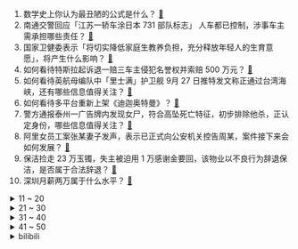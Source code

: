 1. 数学史上你认为最丑陋的公式是什么？ [:link:](https://www.zhihu.com/question/21400777)
2. 南通交警回应「江苏一轿车涂日本 731 部队标志」 人车都已控制，涉事车主需承担哪些责任？ [:link:](https://www.zhihu.com/question/489327788)
3. 国家卫健委表示「将切实降低家庭生教养负担，充分释放年轻人的生育意愿」，将产生什么影响？ [:link:](https://www.zhihu.com/question/489359595)
4. 如何看待特斯拉起诉退一赔三车主侵犯名誉权并索赔 500 万元？ [:link:](https://www.zhihu.com/question/489162146)
5. 如何看待英航母编队中「里士满」护卫舰 9月 27 日推特发文称正通过台湾海峡，还有哪些信息值得关注？ [:link:](https://www.zhihu.com/question/489290839)
6. 如何看待多平台重新上架《迪迦奥特曼》？ [:link:](https://www.zhihu.com/question/489357416)
7. 警方通报泰州一广告牌内发现女尸，符合高坠死亡特征，初步排除他杀，正认定身份，哪些信息值得关注？ [:link:](https://www.zhihu.com/question/489246280)
8. 阿里女员工案张某妻子发声，表示已正式向公安机关控告周某，案件接下来会如何发展？ [:link:](https://www.zhihu.com/question/489396004)
9. 保洁捡走 23 万玉镯，失主被迫用 1 万感谢金要回，该物业以不良行为辞退保洁，是否属于合法辞退？ [:link:](https://www.zhihu.com/question/489246171)
10. 深圳月薪两万属于什么水平？ [:link:](https://www.zhihu.com/question/361776418)
<details>
<summary>11 ~ 20</summary>

11. 楼长学姐宿舍查零食，四川 13 岁女生被罚 150 个下蹲致终身残疾，该学姐和学校应该承担哪些责任？ [:link:](https://www.zhihu.com/question/489148223)
12. 华为全联接大会上表示，鸿蒙 1.2 亿手机用户将与欧拉打通，将产生什么影响？还有哪些信息值得关注？ [:link:](https://www.zhihu.com/question/489064401)
13. 成都铁路局回应兰州-成都动车撞人「确有此事，将通报详情」，有哪些信息值得关注？ [:link:](https://www.zhihu.com/question/489369725)
14. 近五年最好看的十部美剧是什么？ [:link:](https://www.zhihu.com/question/26348231)
15. 因为实在太疲惫了，晚上陪孩子搭积木的时候，真的累哭了。可作为父母，应该在孩子面前表露情绪吗？ [:link:](https://www.zhihu.com/question/487649558)
16. 国务院研究推动「将 3 岁以下婴幼儿照护服务费用纳入个人所得税专项附加扣除」，会带来哪些影响？ [:link:](https://www.zhihu.com/question/489263490)
17. 如何评价 9 月 27 日小米发布的 Civi 手机，有哪些亮点和不足？ [:link:](https://www.zhihu.com/question/489310482)
18. 我认为程心在三体进攻后选择不按按钮才是最理性最正确的选择。不论喜恶，只论对错，你觉得不按按钮是对是错？ [:link:](https://www.zhihu.com/question/313151101)
19. 有什么音质极高的耳机吗? [:link:](https://www.zhihu.com/question/421327934)
20. 浙江一男子当庭吞下证据被罚 5 万元，如果销毁证据影响到案件审理的话，此类行为将会受到什么处罚？ [:link:](https://www.zhihu.com/question/489287540)
</details>
<details>
<summary>21 ~ 30</summary>

21. 上海今起至 10 月 3 日大面积停电，官方称系正常计划停电公示，还有哪些信息值得关注？ [:link:](https://www.zhihu.com/question/489318861)
22. 公司为逼员工离职，删除门禁和打卡指纹，并收走工作电脑，是否已经违法？ [:link:](https://www.zhihu.com/question/458446577)
23. 有哪些适合2021年国庆节的文案？ [:link:](https://www.zhihu.com/question/488148060)
24. 社保是要一直交到退休吗？ [:link:](https://www.zhihu.com/question/339980560)
25. 可以推荐一下好看的短篇古言虐文吗？ [:link:](https://www.zhihu.com/question/465471954)
26. 能客观评价一下贺峻霖吗？ [:link:](https://www.zhihu.com/question/476854335)
27. 明明很努力很努力，为什么还是失败？ [:link:](https://www.zhihu.com/question/483320295)
28. 95 后女教师用表情包批改作业走红，这种教学方式你喜欢吗？ 90 后步入职场都带来了哪些惊喜？ [:link:](https://www.zhihu.com/question/489291385)
29. 为什么说“逐次增兵”是兵家大忌？ [:link:](https://www.zhihu.com/question/487802684)
30. 消息称 iPhone 14 将迎来全新的设计，你理想的 iPhone 手机是什么样子的？ [:link:](https://www.zhihu.com/question/489277226)
</details>
<details>
<summary>31 ~ 40</summary>

31. 如何通过学生会面试? [:link:](https://www.zhihu.com/question/26195380)
32. 媒体评「天价彩礼让人不堪重负」，反映了哪些问题？结婚究竟该不该要彩礼？ [:link:](https://www.zhihu.com/question/488694230)
33. 兰州野生动物园门票从 10 元涨至 150 元，市民质疑票价太高。该票价涨幅合理吗？ [:link:](https://www.zhihu.com/question/489137599)
34. 9 月 27 日白酒板块大涨，贵州茅台早盘涨停，有哪些因素导致？现阶段如何看待白酒股的投资价值？ [:link:](https://www.zhihu.com/question/489279898)
35. 200 粉丝美食探店博主要求店家免单，遭拒后逃跑，如何看待时下火热的美食探店？ [:link:](https://www.zhihu.com/question/489081435)
36. 有代表建议对适龄残障妇女实行节育，官方回应「任何人无权剥夺公民生育权」，这反映出什么问题？应如何解决？ [:link:](https://www.zhihu.com/question/489103147)
37. 每天睁开眼就想辞职，不想上班，该怎么办？ [:link:](https://www.zhihu.com/question/424373200)
38. 科目二是不是到取消的时候了？ [:link:](https://www.zhihu.com/question/488451660)
39. 一男子猥亵 15 岁干女儿被拘 8 天， 女孩母亲认为处罚过轻，如何从法律角度分析？ [:link:](https://www.zhihu.com/question/489059182)
40. 目前 AI 在疾病的诊断和治疗上，有哪些成功的应用？ [:link:](https://www.zhihu.com/question/281655439)
</details>
<details>
<summary>41 ~ 50</summary>

41. 有没有好看的适合国庆节出去旅行穿的小裙子推荐？ [:link:](https://www.zhihu.com/question/485896911)
42. 中国妇女发展纲要表示将「普及两性知识，增强两性安全意识，减少非意愿妊娠」，对保障妇女权益有何积极意义？ [:link:](https://www.zhihu.com/question/489265895)
43. 准高一我可以选择去实验班和普通班，但我的成绩是刚好达到实验班分数线，我该怎么选? [:link:](https://www.zhihu.com/question/481109575)
44. 有哪些便宜又好吃的零食推荐？ [:link:](https://www.zhihu.com/question/477656485)
45. 《披荆斩棘的哥哥》节目里哥哥们的相处有哪些触动你的细节？ [:link:](https://www.zhihu.com/question/486271847)
46. 你有哪些相见恨晚的牛肉干？ [:link:](https://www.zhihu.com/question/37698504)
47. 杭州西湖区约谈江南布衣，该企业的不雅童装设计是否涉嫌宣扬暴力软色情，是否违法？ [:link:](https://www.zhihu.com/question/488803121)
48. 如何以“师父带回一个小师妹”开头写一个故事？ [:link:](https://www.zhihu.com/question/437509229)
49. 有没有哪些国庆节朋友圈文案推荐？ [:link:](https://www.zhihu.com/question/488226910)
50. 你看什么样的虐文会被虐哭？ [:link:](https://www.zhihu.com/question/375478657)
</details><details>
<summary>bilibili</summary>

1. 2021年「原神生日会」 [:link:](//www.bilibili.com/video/BV1df4y1w7Z1)
2. 今天是一个特殊的日子 [:link:](//www.bilibili.com/video/BV1iq4y1o7BS)
3. 三吵大闹环球影城 [:link:](//www.bilibili.com/video/BV1of4y1E7gK)
4. 【高燃】戴上耳机别眨眼，带你领略中华武术的魅力！ [:link:](//www.bilibili.com/video/BV1GL41147tf)
5. 回村的诱惑（3） [:link:](//www.bilibili.com/video/BV1TU4y1A7fn)
6. 【全程回顾】满是思念！孟晚舟哽咽说祖国我回来了 [:link:](//www.bilibili.com/video/BV1mu411f71P)
7. 礼 佛 是 假，钓 鱼 是 真 [:link:](//www.bilibili.com/video/BV1MU4y1A7MU)
8. 自制户外麻将车 [:link:](//www.bilibili.com/video/BV1MQ4y1C7j2)
9. 原神里就没有正常人！ [:link:](//www.bilibili.com/video/BV1A44y187xM)
10. 29块钱在上海市中心吃顿寿喜烧，会翻车吗？【怎么这么值28-小也寿喜烧】 [:link:](//www.bilibili.com/video/BV1Sb4y1y74Q)
<details>
<summary>11 ~ 20</summary>

11. 人生的意义就是换个地方吃沙县小吃【第二集】 [:link:](//www.bilibili.com/video/BV1MU4y1A7FE)
12. 《二  蛋  的  饭》之创新料理 [:link:](//www.bilibili.com/video/BV1rh411n7A1)
13. 耶路撒冷究竟是谁老家？【奇葩小国28】 [:link:](//www.bilibili.com/video/BV1Pq4y1o7sV)
14. 【假 如 不 健 身 违 法】 [:link:](//www.bilibili.com/video/BV1UQ4y1k7dG)
15. “兄弟，买挂吗？”【BUG快乐阴人流#2】 [:link:](//www.bilibili.com/video/BV1xq4y1P7LZ)
16. 【原神生日会】1:1真人规格制作公子钟离皮套：现实世界，大战一场吧！ [:link:](//www.bilibili.com/video/BV1734y1D7Ah)
17. 【龚俊】童年回忆杀！游戏规则都是我说了算！ [:link:](//www.bilibili.com/video/BV1fQ4y1r7Ka)
18. 《杀死那个石家庄人》 [:link:](//www.bilibili.com/video/BV1oP4y1h76P)
19. 我 史 上 最 浪 漫 的 视 频！ [:link:](//www.bilibili.com/video/BV1nR4y1p7tz)
20. 最新！孟晚舟女士已经乘坐中国政府包机离开加拿大，即将回到祖国 [:link:](//www.bilibili.com/video/BV1pf4y1E7LJ)
</details>
<details>
<summary>21 ~ 30</summary>

21. 实拍3D打印的房子！住一晚是什么感觉？ [:link:](//www.bilibili.com/video/BV1Wq4y1o7N6)
22. 猫：这海王我不当了，累了..... [:link:](//www.bilibili.com/video/BV1LR4y1p7rK)
23. 【谈鲁迅合集】3300W播放！鲁迅：愿中国青年都摆脱冷气，只是向上走。 [:link:](//www.bilibili.com/video/BV14f4y1E79N)
24. 这一幕让全校沸腾！网友：军训汇演的“天花板”！ [:link:](//www.bilibili.com/video/BV1b64y187tN)
25. 你有很多饭吃不下？ [:link:](//www.bilibili.com/video/BV12341127Na)
26. 我房间着火了，两万多的摄影设备，30分钟全部烧没了 ，（航模电池充电）一定要有人守着 [:link:](//www.bilibili.com/video/BV1rR4y1p7YU)
27. 国外专业音乐人如何评价谭晶？ [:link:](//www.bilibili.com/video/BV1MQ4y1C7Dn)
28. 【战双帕弥什】丽芙·极昼角色动画短片「微光螺旋」 [:link:](//www.bilibili.com/video/BV1Ff4y1P7Zk)
29. 孟晚舟归国  政治绑架破产  中美博弈持久战的阶段胜利【逸语道破】 [:link:](//www.bilibili.com/video/BV1hf4y1E7bb)
30. 奶爆新番！10月最值得期待的十部动画！最后三部竟然全是内鬼？！「2021年10月新番毒奶」 [:link:](//www.bilibili.com/video/BV18u411f7V6)
</details>
<details>
<summary>31 ~ 40</summary>

31. 《原神》万叶/稻妻群像手书「如露亦如电，如梦幻泡影。」 [:link:](//www.bilibili.com/video/BV1th411n7Zz)
32. 【李响X青瑶】我巍巍长安,会点轻功怎么了? [:link:](//www.bilibili.com/video/BV1Yb4y1y7dT)
33. 【散人】年度最离谱 被弹幕疯狂制裁的坑爹i wanna [:link:](//www.bilibili.com/video/BV1sR4y1p7mb)
34. 大概只有喜欢迪迦的人才会被推送到吧 [:link:](//www.bilibili.com/video/BV1Y341127ro)
35. 揭露吃人脸的槟榔，网红明星带货综艺正在把癌症卖给年轻人【牛顿】 [:link:](//www.bilibili.com/video/BV1DL4y187fF)
36. 你的衣服都挂对了吗？ [:link:](//www.bilibili.com/video/BV1pq4y1P7XM)
37. 散步时哼出旋律，是偶然播种于灵魂的种子发芽了吧 【INTO1-刘彰】ak的歌词vlog第四期 [:link:](//www.bilibili.com/video/BV1zh411n7nH)
38. 我严重怀疑这剧的导演，以前是拍人与自然 地理中国的！ [:link:](//www.bilibili.com/video/BV1hh411n7AK)
39. 硬核！定情信物竟是手榴弹？九姑娘被关集中营？9.3分港剧巅峰《义海豪情》P13 [:link:](//www.bilibili.com/video/BV1GM4y137mZ)
40. 今天有两个小问题，要和大家汇报。 [:link:](//www.bilibili.com/video/BV17q4y1P7u6)
</details>
<details>
<summary>41 ~ 50</summary>

41. 这部连载300话的搞笑漫画，结局仅用10话化身恐怖漫画！女主看的我寒毛倒立！ [:link:](//www.bilibili.com/video/BV1c34y1D7UT)
42. 【全新单曲】《Shiny Dancer》完整版MV [:link:](//www.bilibili.com/video/BV1JM4y137qB)
43. 【原神】逐月节宝箱+逐月符跟跑！规划路线，少走弯路！第一天就能肝到咸鱼大剑啦（探索度已100%，40箱子+30符更新完毕啦） [:link:](//www.bilibili.com/video/BV1Cf4y1E7Uc)
44. 是不是魂斗罗已经不重要了....用bug来对抗1000个bug的魂斗罗 [:link:](//www.bilibili.com/video/BV1c3411m78o)
45. 孟晚舟即将回到祖国【现场视频】 [:link:](//www.bilibili.com/video/BV17R4y1p7dj)
46. 【Vlog】三亚！泳装！团建！ [:link:](//www.bilibili.com/video/BV1sU4y1A7Ut)
47. 【鬼灭之刃 第二季】「花街篇」定档PV公开！12月5日开播～ [:link:](//www.bilibili.com/video/BV1kf4y1w7oD)
48. 两帅小伙把20多种食材放进破壁机，榨成汁一口闷了，太难顶了！ [:link:](//www.bilibili.com/video/BV1BQ4y1k72U)
49. 网红“佛媛”恶臭行为大赏：披佛衣打擦边球，炫富带货一条龙！ [:link:](//www.bilibili.com/video/BV1WU4y1A7NC)
50. 请 把 我 埋 在 ，这 时 光 里 ... [:link:](//www.bilibili.com/video/BV1XP4y1h7Y2)
</details>
<details>
<summary>51 ~ 60</summary>

51. 贾斯汀 · 比瓜 [:link:](//www.bilibili.com/video/BV1tv41137Th)
52. 【神仙跳舞】这才是江湖侠女！国家队惊艳《剑器行》，重现绝代风华 [:link:](//www.bilibili.com/video/BV1S44y1b7eD)
53. 【时代少年团】听力&憋笑大挑战 [:link:](//www.bilibili.com/video/BV1XL411W7Y5)
54. 朱军性侵案反转，他赢了官司，但已经没人在乎他的清白！【洞察社会系列50】 [:link:](//www.bilibili.com/video/BV1TL41147kb)
55. 帅小伙耗时一天终于做出透明薯条？ [:link:](//www.bilibili.com/video/BV1KQ4y1C7GS)
56. 新赛季最强辅助装！这才叫一分钱一分货！ [:link:](//www.bilibili.com/video/BV13R4y1p7yw)
57. 中国科学家成功合成淀粉！字越少，事越大。 [:link:](//www.bilibili.com/video/BV1DP4y1h7wU)
58. 输了就是死！这是真正的玩命！逃杀惊悚片《鱿鱼游戏》（上） [:link:](//www.bilibili.com/video/BV1Yv41137os)
59. 女记者出卖美色博上位！为达目的不择手段，美国政坛大戏《纸牌屋》第3期 [:link:](//www.bilibili.com/video/BV11Q4y1k7ok)
60. 谁 在 撒 谎？ [:link:](//www.bilibili.com/video/BV1qM4y137JH)
</details>
<details>
<summary>61 ~ 70</summary>

61. 【总结】爆肝1077集！柯南到底死了多少人? [:link:](//www.bilibili.com/video/BV1Wu411f7ZP)
62. 哈哈哈，这个玩具从百草园摇到了三味书屋，绝了！ [:link:](//www.bilibili.com/video/BV1e34y1D7sf)
63. 内向学生遭校园暴力，爆发之下连捅两人，法官无奈摇头 [:link:](//www.bilibili.com/video/BV15L411474f)
64. 试吃网友投出的中国十大薯片！第一名真没想到竟是它？ [:link:](//www.bilibili.com/video/BV1y44y1b7Qf)
65. 教你怎么像香妃一样引蝴蝶 [:link:](//www.bilibili.com/video/BV1ef4y1E7xQ)
66. 【王者风物志】长安赛年群像曲《千秋愿》【神仙阵容合唱】 [:link:](//www.bilibili.com/video/BV1AQ4y16771)
67. 史上最离谱整蛊！假扮成LOL解说去后台，最后居然真的上了解说台... [:link:](//www.bilibili.com/video/BV1EP4y1a7Wb)
68. 人贩子给爷死！！更新5P [:link:](//www.bilibili.com/video/BV1yg411c7j8)
69. 当 代 年 轻 人 回 忆 录 [:link:](//www.bilibili.com/video/BV19L411W7DW)
70. 当你背包的每个物品格最多只能堆叠一个！ [:link:](//www.bilibili.com/video/BV1b44y147DH)
</details>
<details>
<summary>71 ~ 80</summary>

71. 【纯享】李昂星《有谱》【我的音乐你听吗】 [:link:](//www.bilibili.com/video/BV1mv41137JR)
72. 课 堂 说 唱 厂 牌 Gang ！！！ [:link:](//www.bilibili.com/video/BV1rv41137oH)
73. 传奇老中医：一副药，"死人"重生！ [:link:](//www.bilibili.com/video/BV1m341127TP)
74. 【首！发！预！告！】灰太狼愿望成真：《筐出未来》大电影定档春节！ [:link:](//www.bilibili.com/video/BV1Uv41137A3)
75. 【真实事件】17岁少女被拐卖后，反将人贩子贩卖了！ [:link:](//www.bilibili.com/video/BV1oP4y1h71h)
76. 【庆怜】《去依赖》MV [:link:](//www.bilibili.com/video/BV1f3411273R)
77. 街边排挡吃宵夜,老板生怕我吃不饱,锅里有的全给我了!美食探店/无广试吃员 [:link:](//www.bilibili.com/video/BV1pq4y1P7mi)
78. 摔坏基带！iPhone13质量跌落测试 专业队出手【新评科技】 [:link:](//www.bilibili.com/video/BV1YL4y1874D)
79. 后妈茶话会反派卷土重来！ It's Not Over Yet | 来日方长 【恶棍巢穴The Villains Lair第二季Ep.1】 [:link:](//www.bilibili.com/video/BV13q4y1o7JV)
80. 美国最贵自助餐人均700+，300一斤的和牛无限吃！能吃回本吗？ [:link:](//www.bilibili.com/video/BV1Df4y1w7Kf)
</details>
<details>
<summary>81 ~ 90</summary>

81. 今天，我去截肢了 [:link:](//www.bilibili.com/video/BV1MQ4y1C7BH)
82. 【原神生日会】26位音乐人联袂演奏「记忆的回声」 [:link:](//www.bilibili.com/video/BV1vL4y187au)
83. 和英国美女第一次吃脑花…她真香了吗？ [:link:](//www.bilibili.com/video/BV1g64y187jd)
84. 【原神】逐月节宝箱+逐月符！路线规划贴心领跑防迷路！咸鱼大剑直接拿！逐月节活动《觅取月辉》100%收集度攻略 [:link:](//www.bilibili.com/video/BV12Q4y1k7r9)
85. 小伙创业在家研究爆浆鸡排，多次失败终于发现爆浆的秘密 [:link:](//www.bilibili.com/video/BV1TR4y1p77o)
86. 早期网红 [:link:](//www.bilibili.com/video/BV1tf4y1P7Jj)
87. 剧TOP：朕就是这样的汉子！经典历史剧《雍正王朝》全解读（第六回大结局） [:link:](//www.bilibili.com/video/BV1sL4y187QC)
88. 【原神】逐月符 玄月宝箱 全收集！ [:link:](//www.bilibili.com/video/BV15q4y1P7W7)
89. 哭了，这就是校门口的炸鸡柳吗？！！ [:link:](//www.bilibili.com/video/BV1hM4y137tv)
90. 上大学后这些就该懂了！【铁木君】 [:link:](//www.bilibili.com/video/BV1HM4y137AH)
</details>
<details>
<summary>91 ~ 100</summary>

91. 80000点券开抽！征程秘宝！再抽一个观众送80000点券 [:link:](//www.bilibili.com/video/BV1P3411m7bD)
92. 【4K60FPS】迪迦奥特曼《奇迹再现》中文版！光回来了！ [:link:](//www.bilibili.com/video/BV12f4y1E7oj)
93. 《原神》「九九八十一」唱出我们的冒险旅程 [:link:](//www.bilibili.com/video/BV1gQ4y1C7Rz)
94. 司马南：美国释放孟晚舟内幕解析【孟晚舟回家之一】 [:link:](//www.bilibili.com/video/BV1th411n7Uy)
95. 开学啦～我终于收到了霍格沃茨的录取通知书 [:link:](//www.bilibili.com/video/BV14h411n7ok)
96. 刚到的大笋开箱试吃，隔壁小孩都馋哭了 [:link:](//www.bilibili.com/video/BV1P64y187tT)
97. 当一个室友要到了女生微信 [:link:](//www.bilibili.com/video/BV1rP4y1h7Uv)
98. 【复旦本硕】我毕业啦！！但还没完全毕业... [:link:](//www.bilibili.com/video/BV1nU4y1A7wW)
99. 教你一招，让女生满脑子都是你 [:link:](//www.bilibili.com/video/BV1e341127Mn)
100. 用15年前的磁带摄像机给女朋友拍个复古Vlog|CityPop感|50Hz [:link:](//www.bilibili.com/video/BV1nQ4y1C76H)
</details></details>